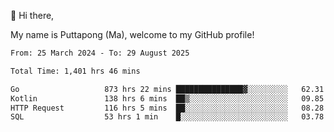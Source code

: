 👋 Hi there,

My name is Puttapong (Ma), welcome to my GitHub profile!

<!--START_SECTION:waka-->

```txt
From: 25 March 2024 - To: 29 August 2025

Total Time: 1,401 hrs 46 mins

Go                   873 hrs 22 mins ███████████████▓░░░░░░░░░   62.31 %
Kotlin               138 hrs 6 mins  ██▒░░░░░░░░░░░░░░░░░░░░░░   09.85 %
HTTP Request         116 hrs 5 mins  ██░░░░░░░░░░░░░░░░░░░░░░░   08.28 %
SQL                  53 hrs 1 min    █░░░░░░░░░░░░░░░░░░░░░░░░   03.78 %
```

<!--END_SECTION:waka-->

